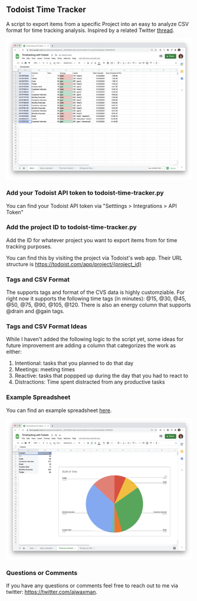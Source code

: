 ## Todoist Time Tracker 
A script to export items from a specific Project into an easy to analyze CSV format for time tracking analysis. Inspired by a related Twitter [thread](https://twitter.com/karrisaarinen/status/1352685228242784256).

![Alt text](./images/data.png "Data")

### Add your Todoist API token to todoist-time-tracker.py

You can find your Todoist API token via "Setttings > Integrations > API Token"

### Add the project ID to todoist-time-tracker.py 

Add the ID for whatever project you want to export items from for time tracking purposes.

You can find this by visiting the project via Todoist's web app. Their URL structure is https://todoist.com/app/project/{project_id}

### Tags and CSV Format

The supports tags and format of the CVS data is highly customziable. For right now it supports the following time tags (in minutes): @15, @30, @45, @50, @75, @90, @105, @120. There is also an energy column that supports @drain and @gain tags.

### Tags and CSV Format Ideas

While I haven't added the following logic to the script yet, some ideas for future improvement are adding a column that categorizes the work as either:
1. Intentional: tasks that you planned to do that day
2. Meetings: meeting times
3. Reactive: tasks that poppped up during the day that you had to react to
4. Distractions: Time spent distracted from any productive tasks

### Example Spreadsheet
You can find an example spreadsheet [here](https://docs.google.com/spreadsheets/d/1g9mh8__dP2G0b64v4SkJvoVyIFraebZAz1mceoj4lL0/edit?usp=sharing).

![Alt text](./images/graph.png "Graph")

### Questions or Comments
If you have any questions or comments feel free to reach out to me via twitter: https://twitter.com/ajwaxman.